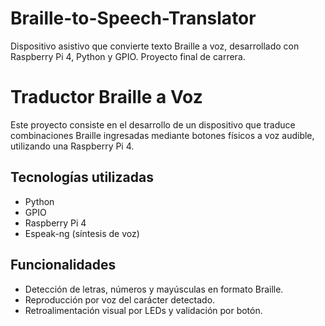 # Braille-to-Speech-Translator
Dispositivo asistivo que convierte texto Braille a voz, desarrollado con Raspberry Pi 4, Python y GPIO. Proyecto final de carrera.

# Traductor Braille a Voz

Este proyecto consiste en el desarrollo de un dispositivo que traduce combinaciones Braille ingresadas mediante botones físicos a voz audible, utilizando una Raspberry Pi 4. 

## Tecnologías utilizadas
- Python
- GPIO
- Raspberry Pi 4
- Espeak-ng (síntesis de voz)

## Funcionalidades
- Detección de letras, números y mayúsculas en formato Braille.
- Reproducción por voz del carácter detectado.
- Retroalimentación visual por LEDs y validación por botón.
